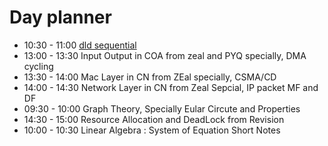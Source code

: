 

# Day planner

- 10:30 - 11:00 [dld sequential ](https://www.youtube.com/watch?v=ziCkP4x7dAE)
- 13:00 - 13:30 Input Output in COA from zeal and PYQ specially, DMA cycling
- 13:30 - 14:00 Mac Layer in CN from ZEal specially, CSMA/CD
- 14:00 - 14:30 Network Layer in CN from Zeal Sepcial, IP packet MF and DF
- 09:30 - 10:00 Graph Theory, Specially Eular Circute and Properties
- 14:30 - 15:00 Resource Allocation and DeadLock from Revision
- 10:00 - 10:30 Linear Algebra : System of Equation Short Notes
